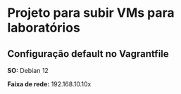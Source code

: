  # Projeto para subir VMs para laboratórios

## Configuração default no Vagrantfile
**SO:** Debian 12

**Faixa de rede:**  192.168.10.10x
